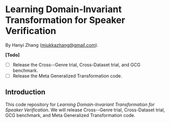# Learning Domain-Invariant Transformation for Speaker Verification
 
By Hanyi Zhang (<miukkazhang@gmail.com>).

**\[Todo\]**

- [ ] Release the Cross--Genre trial, Cross-Dataset trial, and GCG benchmark.
- [ ] Release the Meta Generalized Transformation code.

## Introduction

This code repository for _Learning Domain-Invariant Transformation for Speaker Verification_. We will release Cross--Genre trial, Cross-Dataset trial, GCG benchmark, and Meta Generalized Transformation code.